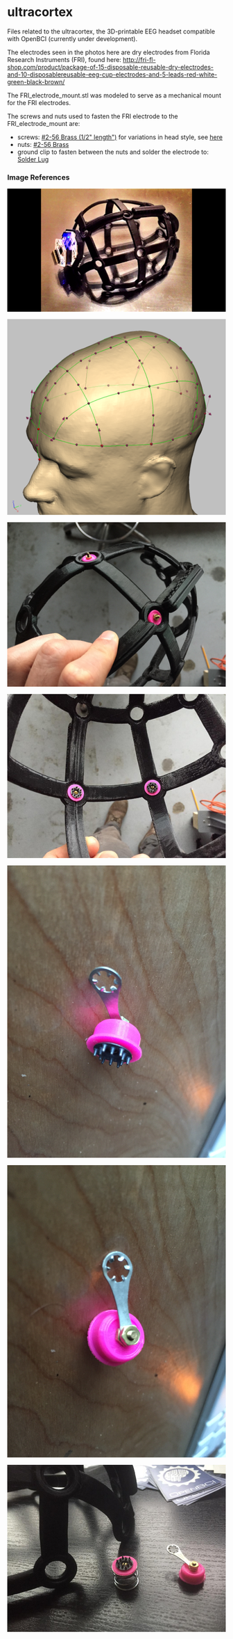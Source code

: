 # ultracortex
Files related to the ultracortex, the 3D-printable EEG headset compatible with OpenBCI (currently under development).

The electrodes seen in the photos here are dry electrodes from Florida Research Instruments (FRI), found here: http://fri-fl-shop.com/product/package-of-15-disposable-reusable-dry-electrodes-and-10-disposablereusable-eeg-cup-electrodes-and-5-leads-red-white-green-black-brown/

The FRI_electrode_mount.stl was modeled to serve as a mechanical mount for the FRI electrodes.

The screws and nuts used to fasten the FRI electrode to the FRI_electrode_mount are:

- screws: [#2-56 Brass (1/2" length")](http://www.mcmaster.com/#91802a081/=xd3x3s) for variations in head style, see [here](http://www.mcmaster.com/#machine-screws/=xd3ycd)
- nuts:  [#2-56 Brass](https://www.boltdepot.com/Product-Details.aspx?product=7210)
- ground clip to fasten between the nuts and solder the electrode to: [Solder Lug](http://www.digikey.com/product-search/en/connectors-interconnects/terminals-solder-lug-connectors/1442863)

### Image References


![image](../assets/ultracortex-images/full.PNG)

![image](../assets/ultracortex-images/1020.png)

![image](../assets/ultracortex-images/top.JPG)

![image](../assets/ultracortex-images/inside.png)

![image](../assets/ultracortex-images/trode.JPG)

![image](../assets/ultracortex-images/trode2.JPG)

![image](../assets/ultracortex-images/trodes.png)


